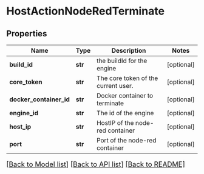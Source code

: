 # HostActionNodeRedTerminate

## Properties
Name | Type | Description | Notes
------------ | ------------- | ------------- | -------------
**build_id** | **str** | the buildId for the engine | [optional] 
**core_token** | **str** | The core token of the current user. | [optional] 
**docker_container_id** | **str** | Docker container to terminate | [optional] 
**engine_id** | **str** | The id of the engine | [optional] 
**host_ip** | **str** | HostIP of the node-red container | [optional] 
**port** | **str** | Port of the node-red container | [optional] 

[[Back to Model list]](../README.md#documentation-for-models) [[Back to API list]](../README.md#documentation-for-api-endpoints) [[Back to README]](../README.md)

<style>
     p, ul, ol, li { font-size: 18px !important;}
</style>


